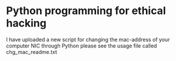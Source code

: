 # Python programming for ethical hacking


I have uploaded a new script for changing the mac-address of your computer NIC through Python please see the usage file called chg_mac_readme.txt
